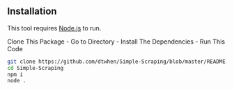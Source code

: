 ## Installation

This tool requires [Node.js](https://nodejs.org/) to run.

Clone This Package - Go to Directory - Install The Dependencies - Run This Code
```sh
git clone https://github.com/dtwhen/Simple-Scraping/blob/master/README.md
cd Simple-Scraping
npm i
node .
```
